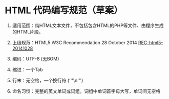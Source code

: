 # HTML 代码编写规范（草案）

1. 适用范围：纯HTML文本文件，不包括包含HTML的PHP等文件、由程序生成的HTML片段。

2. 上级规范：HTML5 W3C Recommendation 28 October 2014 [REC-html5-20141028](https://www.w3.org/TR/2014/REC-html5-20141028/)

3. 编码：UTF-8 (无BOM)

4. 缩进：一个Tab

5. 行末：无空格，一个换行符 ('''\n''')

6. 命名习惯：完整的英文单词或词组。词组中单词首字母大写，单词间无空格
